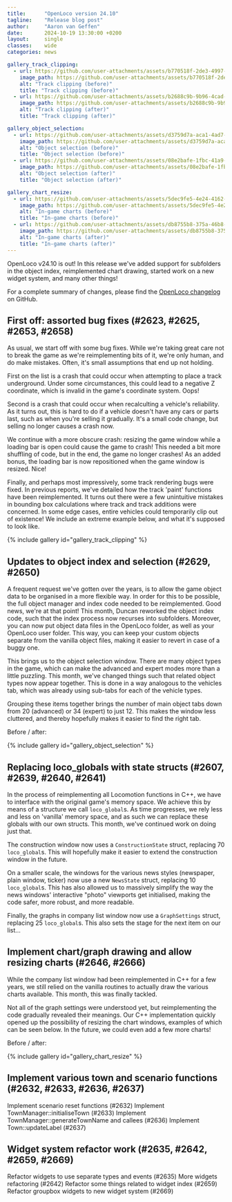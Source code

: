 ```yaml
---
title:      "OpenLoco version 24.10"
tagline:    "Release blog post"
author:     "Aaron van Geffen"
date:       2024-10-19 13:30:00 +0200
layout:     single
classes:    wide
categories: news

gallery_track_clipping:
  - url: https://github.com/user-attachments/assets/b770518f-2de3-4997-8308-af7acae95652
    image_path: https://github.com/user-attachments/assets/b770518f-2de3-4997-8308-af7acae95652
    alt: "Track clipping (before)"
    title: "Track clipping (before)"
  - url: https://github.com/user-attachments/assets/b2688c9b-9b96-4cad-add2-95f9a9bb6cf5
    image_path: https://github.com/user-attachments/assets/b2688c9b-9b96-4cad-add2-95f9a9bb6cf5
    alt: "Track clipping (after)"
    title: "Track clipping (after)"

gallery_object_selection:
  - url: https://github.com/user-attachments/assets/d3759d7a-aca1-4ad7-9554-b5bd2f459537
    image_path: https://github.com/user-attachments/assets/d3759d7a-aca1-4ad7-9554-b5bd2f459537
    alt: "Object selection (before)"
    title: "Object selection (before)"
  - url: https://github.com/user-attachments/assets/08e2bafe-1fbc-41a9-83ee-bb454985d048
    image_path: https://github.com/user-attachments/assets/08e2bafe-1fbc-41a9-83ee-bb454985d048
    alt: "Object selection (after)"
    title: "Object selection (after)"

gallery_chart_resize:
  - url: https://github.com/user-attachments/assets/5dec9fe5-4e24-4162-9410-2a715080992a
    image_path: https://github.com/user-attachments/assets/5dec9fe5-4e24-4162-9410-2a715080992a
    alt: "In-game charts (before)"
    title: "In-game charts (before)"
  - url: https://github.com/user-attachments/assets/db8755b8-375a-46b8-ba3c-8bfc8f492de2
    image_path: https://github.com/user-attachments/assets/db8755b8-375a-46b8-ba3c-8bfc8f492de2
    alt: "In-game charts (after)"
    title: "In-game charts (after)"
---
```


OpenLoco v24.10 is out! In this release we've added support for subfolders in
the object index, reimplemented chart drawing, started work on a new widget system,
and many other things!

For a complete summary of changes, please find the
[OpenLoco changelog](https://github.com/OpenLoco/OpenLoco/releases/tag/v24.10) on GitHub.

## First off: assorted bug fixes (#2623, #2625, #2653, #2658)

As usual, we start off with some bug fixes. While we're taking great care not to break the game
as we're reimplementing bits of it, we're only human, and do make mistakes. Often, it's
small assumptions that end up not holding.

First on the list is a crash that could occur when attempting to place a track underground.
Under some circumstances, this could lead to a negative Z coordinate, which is invalid in the game's
coordinate system. Oops!

Second is a crash that could occur when recalculting a vehicle's reliability. As it turns out,
this is hard to do if a vehicle doesn't have any cars or parts last, such as when you're selling
it gradually. It's a small code change, but selling no longer causes a crash now.

We continue with a more obscure crash: resizing the game window while a loading bar is open
could cause the game to crash! This needed a bit more shuffling of code, but in the end, the game
no longer crashes! As an added bonus, the loading bar is now repositioned when the game window
is resized. Nice!

Finally, and perhaps most impressively, some track rendering bugs were fixed. In previous reports,
we've detailed how the track 'paint' functions have been reimplemented. It turns out there were a
few unintuitive mistakes in bounding box calculations where track and track additions were concerned.
In some edge cases, entire vehicles could temporarily clip out of existence! We include an extreme
example below, and what it's supposed to look like.

{% include gallery id="gallery_track_clipping" %}

## Updates to object index and selection (#2629, #2650)

A frequent request we've gotten over the years, is to allow the game object data to be organised in a more
flexible way. In order for this to be possible, the full object manager and index code needed to be
reimplemented. Good news, we're at that point! This month, Duncan reworked the object index code,
such that the index process now recurses into subfolders. Moreover, you can now put object data files
in the OpenLoco folder, as well as your OpenLoco user folder. This way, you can keep your custom objects
separate from the vanilla object files, making it easier to revert in case of a buggy one.

This brings us to the object selection window. There are many object types in the game, which can make
the advanced and expert modes more than a little puzzling. This month, we've changed things such that
related object types now appear together. This is done in a way analogous to the vehicles tab, which was
already using sub-tabs for each of the vehicle types.

Grouping these items together brings the number of main object tabs down from 20 (advanced) or 34 (expert)
to just 12. This makes the window less cluttered, and thereby hopefully makes it easier to find the right tab.

Before / after:

{% include gallery id="gallery_object_selection" %}

## Replacing loco_globals with state structs (#2607, #2639, #2640, #2641)

In the process of reimplementing all Locomotion functions in C++, we have to interface with the original
game's memory space. We achieve this by means of a structure we call `loco_global`s. As time progresses,
we rely less and less on 'vanilla' memory space, and as such we can replace these globals with our own
structs. This month, we've continued work on doing just that.

The construction window now uses a `ConstructionState` struct, replacing 70 `loco_global`s. This will
hopefully make it easier to extend the construction window in the future.

On a smaller scale, the windows for the various news styles (newspaper, plain window, ticker) now use
a new `NewsState` struct, replacing 10 `loco_global`s. This has also allowed us to massively simplify
the way the news windows' interactive "photo" viewports get initialised, making the code safer, more
robust, and more readable.

Finally, the graphs in company list window now use a `GraphSettings` struct, replacing 25 `loco_global`s.
This also sets the stage for the next item on our list...

## Implement chart/graph drawing and allow resizing charts (#2646, #2666)

While the company list window had been reimplemented in C++ for a few years, we still relied on the
vanilla routines to actually draw the various charts available. This month, this was finally tackled.

Not all of the graph settings were understood yet, but reimplementing the code gradually revealed their
meanings. Our C++ implementation quickly opened up the possibility of resizing the chart windows,
examples of which can be seen below. In the future, we could even add a few more charts!

Before / after:

{% include gallery id="gallery_chart_resize" %}


## Implement various town and scenario functions (#2632, #2633, #2636, #2637)

 Implement scenario reset functions (#2632) <Aaron van Geffen>
 Implement TownManager::initialiseTown (#2633) <Aaron van Geffen>
 Implement TownManager::generateTownName and callees (#2636) <Aaron van Geffen>
 Implement Town::updateLabel (#2637) <Aaron van Geffen>

## Widget system refactor work (#2635, #2642, #2659, #2669)

 Refactor widgets to use separate types and events (#2635) <Matt>
 More widgets refactoring (#2642) <Matt>
 Refactor some things related to widget index (#2659) <Matt>
 Refactor groupbox widgets to new widget system (#2669) <Aaron van Geffen>
